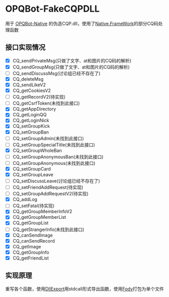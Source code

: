 # OPQBot-FakeCQPDLL
用于 [OPQBot-Native](https://github.com/Hellobaka/OPQBot-Native) 的伪造CQP.dll，使用了[Native.FrameWork](https://github.com/Jie2GG/Native.Framework)的部分CQ码处理函数
## 接口实现情况
- [x] CQ_sendPrivateMsg(只做了文字、at和图片的CQ码的解析)
- [x] CQ_sendGroupMsg(只做了文字、at和图片的CQ码的解析)
- [ ] CQ_sendDiscussMsg(讨论组已经不存在了)
- [x] CQ_deleteMsg
- [x] CQ_sendLikeV2
- [x] CQ_getCookiesV2
- [ ] CQ_getRecordV2(待实现)
- [ ] CQ_getCsrfToken(未找到此接口)
- [x] CQ_getAppDirectory
- [x] CQ_getLoginQQ
- [x] CQ_getLoginNick
- [x] CQ_setGroupKick
- [x] CQ_setGroupBan
- [ ] CQ_setGroupAdmin(未找到此接口)
- [ ] CQ_setGroupSpecialTitle(未找到此接口)
- [x] CQ_setGroupWholeBan
- [ ] CQ_setGroupAnonymousBan(未找到此接口)
- [ ] CQ_setGroupAnonymous(未找到此接口)
- [x] CQ_setGroupCard
- [x] CQ_setGroupLeave
- [ ] CQ_setDiscussLeave(讨论组已经不存在了)
- [ ] CQ_setFriendAddRequest(待实现)
- [ ] CQ_setGroupAddRequestV2(待实现)
- [x] CQ_addLog
- [ ] CQ_setFatal(待实现)
- [x] CQ_getGroupMemberInfoV2
- [x] CQ_getGroupMemberList
- [x] CQ_getGroupList
- [ ] CQ_getStrangerInfo(未找到此接口)
- [x] CQ_canSendImage
- [x] CQ_canSendRecord
- [x] CQ_getImage
- [x] CQ_getGroupInfo
- [x] CQ_getFriendList
## 实现原理
重写各个函数，使用[DllExport](https://github.com/3F/DllExport)用stdcall形式导出函数，使用[Fody](https://github.com/Fody/Costura)打包为单个文件
